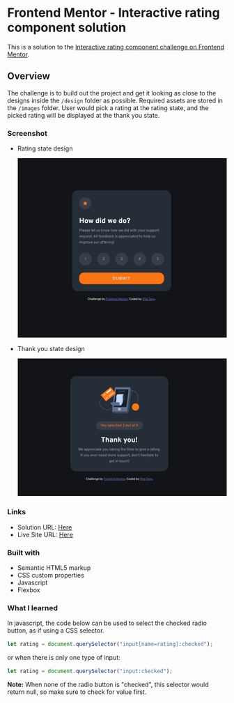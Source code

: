 # Frontend Mentor - Interactive rating component solution

This is a solution to the [Interactive rating component challenge on Frontend Mentor](https://www.frontendmentor.io/challenges/interactive-rating-component-koxpeBUmI).

## Overview

The challenge is to build out the project and get it looking as close to the designs inside the `/design` folder as possible. Required assets are stored in the `/images` folder. 
User would pick a rating at the rating state, and the picked rating will be displayed at the thank you state.

### Screenshot
- Rating state design

  <img src="./images/Screenshot-rate.jpg" width="500">

- Thank you state design

  <img src="./images/Screenshot-thankyou.jpg" width="500">

### Links

- Solution URL: [Here](https://github.com/ritatanght/Interactive-rating-component)
- Live Site URL: [Here](https://frontendmentor-interactive-rating.netlify.app/)

### Built with

- Semantic HTML5 markup
- CSS custom properties
- Javascript
- Flexbox

### What I learned

In javascript, the code below can be used to select the checked radio button, as if using a CSS selector.

```js
let rating = document.querySelector("input[name=rating]:checked");
```

or when there is only one type of input:
```js
let rating = document.querySelector("input:checked");

```
**Note:** When none of the radio button is "checked", this selector would return null, so make sure to check for value first.